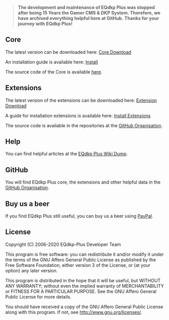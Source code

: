 >__The development and maintenance of EQdkp Plus was stopped after being 15 Years the Gamer CMS & DKP System. Therefore, we have archived everything helpful here at GitHub.__
>__Thanks for your journey with EQdkp Plus!__

## Core
The latest version can be downloaded here: [Core Download](/packages/core/fullpackage.zip)

An installation guide is available here: [Install](https://eqdkpplus.github.io/wiki/wiki/Installation.html)

The source code of the Core is available [here](https://github.com/EQdkpPlus/core).

## Extensions
The latest version of the extensions can be downloaded here: [Extension Download](/packages/extensions/index.html)

A guide for installation extensions is available here: [Install Extensions](https://eqdkpplus.github.io/wiki/wiki/Install_Extensions.html)

The source code is available in the repositories at the [GitHub Organisation](https://github.com/EQdkpPlus).

## Help
You can find helpful articles at the [EQdkp Plus Wiki Dump](https://eqdkpplus.github.io/wiki/wiki/index.html).

## GitHub
You will find EQdkp Plus core, the extensions and other helpful data in the [GitHub Organisation](https://github.com/EQdkpPlus).

## Buy us a beer
If you find EQdkp Plus still useful, you can buy us a beer using [PayPal](https://www.paypal.com/paypalme/eqdkpplus).

## License
Copyright (C) 2006-2020 EQdkp-Plus Developer Team

This program is free software: you can redistribute it and/or modify it under the terms of the GNU Affero General Public License as published by the Free Software Foundation, either version 3 of the License, or (at your option) any later version.

This program is distributed in the hope that it will be useful, but WITHOUT ANY WARRANTY; without even the implied warranty of MERCHANTABILITY or FITNESS FOR A PARTICULAR PURPOSE.  See the GNU Affero General Public License for more details.

You should have received a copy of the GNU Affero General Public License along with this program.  If not, see <http://www.gnu.org/licenses/>.

